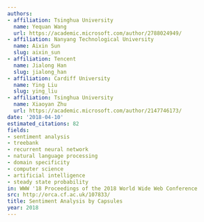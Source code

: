 ```yaml
---
authors:
- affiliation: Tsinghua University
  name: Yequan Wang
  url: https://academic.microsoft.com/author/2788024949/
- affiliation: Nanyang Technological University
  name: Aixin Sun
  slug: aixin_sun
- affiliation: Tencent
  name: Jialong Han
  slug: jialong_han
- affiliation: Cardiff University
  name: Ying Liu
  slug: ying_liu
- affiliation: Tsinghua University
  name: Xiaoyan Zhu
  url: https://academic.microsoft.com/author/2147746173/
date: '2018-04-10'
estimated_citations: 82
fields:
- sentiment analysis
- treebank
- recurrent neural network
- natural language processing
- domain specificity
- computer science
- artificial intelligence
- steady state probability
in: WWW '18 Proceedings of the 2018 World Wide Web Conference
src: http://orca.cf.ac.uk/107833/
title: Sentiment Analysis by Capsules
year: 2018
---
```

